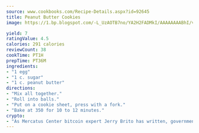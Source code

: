 ```yaml
---
source: www.cookbooks.com/Recipe-Details.aspx?id=92645
title: Peanut Butter Cookies
image: https://1.bp.blogspot.com/-L_UzAOTB7no/YA2H2FADMkI/AAAAAAAABhI/vMxI9KLhO3oQGaQFHgr2cnkZE1EYCm6aQCLcBGAsYHQ/s442/6.png

yield: 7
ratingValue: 4.5
calories: 291 calories
reviewCount: 38
cookTime: PT1H
prepTime: PT36M
ingredients:
- "1 egg"
- "1 c. sugar"
- "1 c. peanut butter"
directions:
- "Mix all together."
- "Roll into balls."
- "Put on a cookie sheet, press with a fork."
- "Bake at 350 for 10 to 12 minutes."
crypto:
- "As Mercatus Center bitcoin expert Jerry Brito has written, government regulation can either be ham-fisted or light to the touch."
---
```

